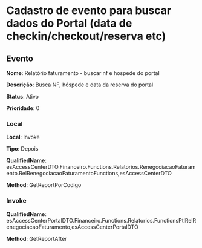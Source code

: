 # Cadastro de evento para buscar dados do Portal (data de checkin/checkout/reserva etc)

## Evento
**Nome**: Relatório faturamento - buscar nf e hospede do portal

**Descrição**: Busca NF, hóspede e data da reserva do portal

**Status**: Ativo

**Prioridade**: 0


### Local
**Local**: Invoke

**Tipo**: Depois

**QualifiedName**: esAccessCenterDTO.Financeiro.Functions.Relatorios.RenegociacaoFaturamento.RelRenegociacaoFaturamentoFunctions,esAccessCenterDTO

**Method**: GetReportPorCodigo

### Invoke
**QualifiedName**: esAccessCenterPortalDTO.Financeiro.Functions.Relatorios.FunctionsPtlRelRenegociacaoFaturamento,esAccessCenterPortalDTO

**Method**: GetReportAfter
